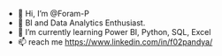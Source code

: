 - 👋 Hi, I’m @Foram-P
- 👀 BI and Data Analytics Enthusiast.
- 🌱 I’m currently learning Power BI, Python, SQL, Excel
- 📫 reach me https://www.linkedin.com/in/f02pandya/
  

<!---
Foram-P/Foram-P is a ✨ special ✨ repository because its `README.md` (this file) appears on your GitHub profile.
You can click the Preview link to take a look at your changes.
--->

